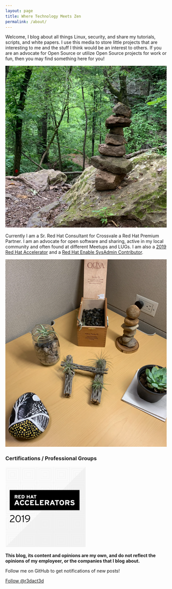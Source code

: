 ```yaml
---
layout: page
title: Where Technology Meets Zen
permalink: /about/
---
```


Welcome, I blog about  all things Linux, security, and share my tutorials, scripts, and white papers.  I use this media to store little projects that are interesting to me and the stuff I think would be an interest to others.  If you are an advocate for Open Source or utilize Open Source projects for work or fun, then you may find something here for you!

![Zen Rocks](/images/zenRocks.png)

Currently I am a Sr. Red Hat Consultant for Crossvale a Red Hat Premium Partner.  I am an advocate for open software and sharing, active in my local community and often found at different Meetups and LUGs.  I am also a [2019 Red Hat Accelerator](https://access.redhat.com/accelerators) and a [Red Hat Enable SysAdmin Contributor](https://www.redhat.com/sysadmin/).

![zenDesk](/images/zenDesk.png)

### Certifications / Professional Groups
![Red Hat Accelerators](/images/image1.png)

[//]: # (### More Information)

[//]: # (A place to include any other types of information that you'd like to include about yourself.)

**This blog, its content and opinions are my own, and do not reflect the opinions of my employeer, or the companies that I blog about.**

Follow me on GitHub to get notifications of new posts!
<!-- Place this tag where you want the button to render. -->
<a class="github-button" href="https://github.com/r3dact3d" aria-label="Follow @r3dact3d on GitHub">Follow @r3dact3d</a>